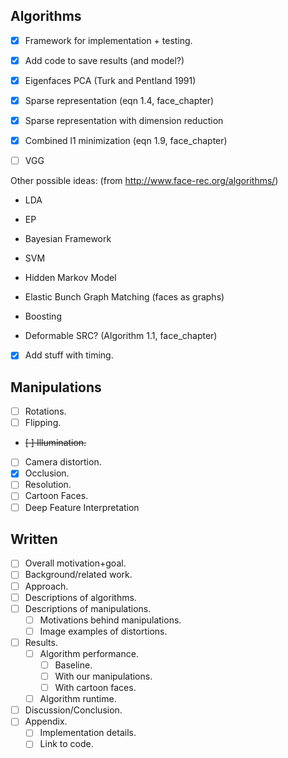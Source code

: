 ## Algorithms
- [x] Framework for implementation + testing.
- [x] Add code to save results (and model?)

- [x] Eigenfaces PCA (Turk and Pentland 1991)
- [x] Sparse representation (eqn 1.4, face_chapter)
- [x] Sparse representation with dimension reduction
- [x] Combined l1 minimization (eqn 1.9, face_chapter)
- [ ] VGG

Other possible ideas: (from http://www.face-rec.org/algorithms/)
- LDA
- EP
- Bayesian Framework
- SVM
- Hidden Markov Model
- Elastic Bunch Graph Matching (faces as graphs)
- Boosting

- Deformable SRC? (Algorithm 1.1, face_chapter)

- [x] Add stuff with timing.

## Manipulations

- [ ] Rotations.
- [ ] Flipping.
- ~~[ ] Illumination.~~
- [ ] Camera distortion.
- [x] Occlusion.
- [ ] Resolution.
- [ ] Cartoon Faces.
- [ ] Deep Feature Interpretation

## Written
- [ ] Overall motivation+goal.
- [ ] Background/related work.
- [ ] Approach.
- [ ] Descriptions of algorithms.
- [ ] Descriptions of manipulations.
    - [ ] Motivations behind manipulations.
    - [ ] Image examples of distortions.
- [ ] Results.
    - [ ] Algorithm performance.
        - [ ] Baseline.
        - [ ] With our manipulations.
        - [ ] With cartoon faces.
    - [ ] Algorithm runtime.
- [ ] Discussion/Conclusion.
- [ ] Appendix.
    - [ ] Implementation details.
    - [ ] Link to code.
